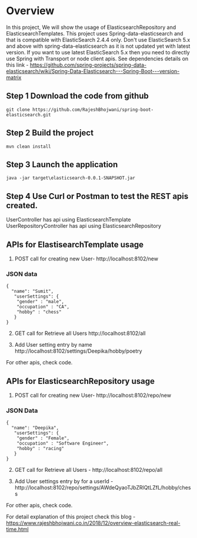 
# Overview
In this project, We will show the usage of ElasticsearchRepository and ElasticsearchTemplates.
This project uses Spring-data-elasticsearch and that is compatible with ElasticSearch 2.4.4 only.
Don't use ElasticSearch 5.x and above with spring-data-elasticsearch as it is not updated yet with latest version. 
If you want to use latest ElasticSearch 5.x then you need to directly use Spring with Transport or node client apis.
See dependencies details on this link -
https://github.com/spring-projects/spring-data-elasticsearch/wiki/Spring-Data-Elasticsearch---Spring-Boot---version-matrix

## Step 1 Download the code from github
```git clone https://github.com/RajeshBhojwani/spring-boot-elasticsearch.git ```

## Step 2 Build the project
```mvn clean install```

## Step 3 Launch the application
```java -jar target\elasticsearch-0.0.1-SNAPSHOT.jar```

## Step 4  Use Curl or Postman to test the REST apis created. 
UserController has api using ElasticsearchTemplate
UserRepositoryController has api using ElasticsearchRepository

## APIs for ElastisearchTemplate usage
1. POST call for creating new User-
http://localhost:8102/new

### JSON data
```
{
  "name": "Sumit",
   "userSettings": {
   	"gender" : "male",
   	"occupation" : "CA",
   	"hobby" : "chess"
   }
}
```

2. GET call for Retrieve all Users
http://localhost:8102/all

3. Add User setting entry by name
http://localhost:8102/settings/Deepika/hobby/poetry

For other apis, check code.

## APIs for ElasticsearchRepository usage

1. POST call for creating new User-
http://localhost:8102/repo/new
### JSON Data
```
{
  "name": "Deepika",
   "userSettings": {
   	"gender" : "Female",
   	"occupation" : "Software Engineer",
   	"hobby" : "racing"
   }
}
```

2. GET call for Retrieve all Users -
http://localhost:8102/repo/all


3. Add User settings entry by for a userId -
http://localhost:8102/repo/settings/AWdeQyaoTJbZRlQtLZfL/hobby/chess

For other apis, check code.


For detail explanation of this project check this blog - https://www.rajeshbhojwani.co.in/2018/12/overview-elasticsearch-real-time.html




